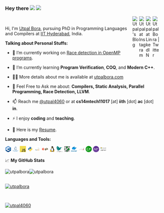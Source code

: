 ### Hey there <img src="https://media.giphy.com/media/hvRJCLFzcasrR4ia7z/giphy.gif" width="25px"> ![](https://visitor-badge.glitch.me/badge?page_id=utpalbora.utpalbora) <a href="https://twitter.com/utpal4060" target="_blank">
  <img align="right" alt="Utpal Bora | Twitter" width="22px" src="https://cdn.jsdelivr.net/npm/simple-icons@v3/icons/twitter.svg" />
</a>
<a href="https://www.linkedin.com/in/borautpal" target="_blank">
  <img align="right" alt="Utpal at LinkedIN" width="22px" src="https://cdn.jsdelivr.net/npm/simple-icons@v3/icons/linkedin.svg" />
</a>
<a href="https://www.instagram.com/utpal4060" target="_blank">
  <img align="right" alt="Utpal at Instagram" width="22px" src="https://cdn.jsdelivr.net/npm/simple-icons@v3/icons/instagram.svg" />
</a>
<a href="https://utpalbora.com" target="_blank">
  <img align="right" alt="Utpal's Blog" width="22px" src="https://utpalbora.com/favicon.ico" />
</a>

<br />

Hi, I'm [Utpal Bora](https://utpalbora.com/), pursuing PhD in Programming Languages and Compilers at [IIT Hyderabad](https://iith.ac.in), India. 


**Talking about Personal Stuffs:**

- 🔭 I’m currently working on [Race detection in OpenMP programs](https://compilers.cse.iith.ac.in/projects/llov/).

- 🌱 I’m currently learning **Program Verification**, **COQ**, and **Modern C++**.

- 👨‍💻 More details about me is available at [utpalbora.com](https://utpalbora.com)

- 💬 Feel Free to Ask me about: **Compilers, Static Analysis, Parallel Programming, Race Detection, LLVM**.

- 📫 Reach me [@utpal4060](https://twitter.com/utpal4060) or at **cs14mtech11017** [at] **iith** [dot] **ac** [dot] **in**.

- ⚡ I enjoy **coding** and **teaching**.

- 📝 Here is my [Resume](https://utpalbora.com/documents/CV.pdf).


**Languages and Tools:**  

<code><img height="20" src="https://raw.githubusercontent.com/github/explore/80688e429a7d4ef2fca1e82350fe8e3517d3494d/topics/cpp/cpp.png"></code>
<code><img height="20" src="https://raw.githubusercontent.com/github/explore/80688e429a7d4ef2fca1e82350fe8e3517d3494d/topics/c/c.png"></code>
<code><img height="20" src="https://raw.githubusercontent.com/github/explore/80688e429a7d4ef2fca1e82350fe8e3517d3494d/topics/javascript/javascript.png"></code>
<code><img height="20" src="https://raw.githubusercontent.com/github/explore/80688e429a7d4ef2fca1e82350fe8e3517d3494d/topics/python/python.png"></code>
<code><img height="20" src="https://raw.githubusercontent.com/github/explore/80688e429a7d4ef2fca1e82350fe8e3517d3494d/topics/mysql/mysql.png"></code>
<code><img height="20" src="https://raw.githubusercontent.com/github/explore/80688e429a7d4ef2fca1e82350fe8e3517d3494d/topics/git/git.png"></code>
<code><img height="20" src="https://raw.githubusercontent.com/github/explore/80688e429a7d4ef2fca1e82350fe8e3517d3494d/topics/linux/linux.png"></code>
<code><img height="20" src="https://raw.githubusercontent.com/github/explore/80688e429a7d4ef2fca1e82350fe8e3517d3494d/topics/latex/latex.png"></code>
<code><img height="20" src="https://raw.githubusercontent.com/github/explore/80688e429a7d4ef2fca1e82350fe8e3517d3494d/topics/vim/vim.png"></code>
<code><img height="20" src="https://raw.githubusercontent.com/github/explore/80688e429a7d4ef2fca1e82350fe8e3517d3494d/topics/docker/docker.png"></code>
<code><img height="20" src="https://raw.githubusercontent.com/github/explore/80688e429a7d4ef2fca1e82350fe8e3517d3494d/topics/jekyll/jekyll.png"></code>
<code><img height="20" src="https://raw.githubusercontent.com/github/explore/80688e429a7d4ef2fca1e82350fe8e3517d3494d/topics/csharp/csharp.png"></code>
<code><img height="20" src="https://raw.githubusercontent.com/github/explore/93d8a67084f94b2a444e510199a6e7622e5b09a3/topics/dotnet/dotnet.png"></code>
<code><img height="20" src="https://raw.githubusercontent.com/github/explore/80688e429a7d4ef2fca1e82350fe8e3517d3494d/topics/aspnet/aspnet.png"></code>


📈 **My GitHub Stats**

<p align="left"><img align="left" src="https://github-readme-stats.vercel.app/api?username=utpalbora&show_icons=true&theme=gotham" alt="utpalbora" /></p>
<p align="left"><img align="left" src="https://github-readme-stats.vercel.app/api/top-langs/?username=utpalbora&layout=compact" alt="utpalbora" /></p>
<br />
<br />
<p align="left"> <a href="https://github.com/ryo-ma/github-profile-trophy" target="_blank"><img src="https://github-profile-trophy.vercel.app/?username=utpalbora" alt="utpalbora" /></a> </p>
<br />
<p align="left"> <a href="https://twitter.com/utpal4060" target="_blank"><img src="https://img.shields.io/twitter/follow/utpal4060?logo=twitter&style=for-the-%20badge" alt="utpal4060" /></a> </p>
